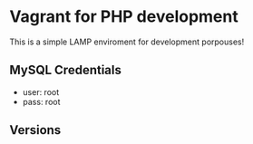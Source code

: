 Vagrant for PHP development
=================================

This is a simple LAMP enviroment for development porpouses!


MySQL Credentials
-----------------
- user: root
- pass: root

Versions
-----
